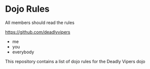 Dojo Rules
==========

All members should read the rules

https://github.com/deadlyvipers

* me
* you
* everybody

This repository contains a list of dojo rules for the Deadly Vipers dojo

